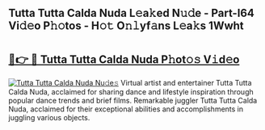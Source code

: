 ## Tutta Tutta Calda Nuda L𝚎a𝚔ed N𝚞𝚍e - Part-l64 Vi𝚍𝚎o P𝚑𝚘tos - H𝚘𝚝 O𝚗𝚕yf𝚊ns L𝚎a𝚔s 1Wwht

# <h2><a href="http://kf5us6.oniu.top/?m=Tutta+Tutta+Calda+Nuda">🔗👉 🔴 Tutta Tutta Calda Nuda P𝚑ot𝚘𝚜 V𝚒d𝚎o</a></h2>

[![Tutta Tutta Calda Nuda Nu𝚍e𝚜](https://i.imgur.com/0qMVB7G.gif)](http://kf5us6.oniu.top/?m=Tutta+Tutta+Calda+Nuda)
Virtual artist and entertainer Tutta Tutta Calda Nuda, acclaimed for sharing dance and lifestyle inspiration through popular dance trends and brief films. Remarkable juggler Tutta Tutta Calda Nuda, acclaimed for their exceptional abilities and accomplishments in juggling various objects.  
